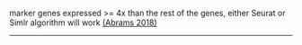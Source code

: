 marker genes expressed >= 4x than the rest of the genes, either Seurat or Simlr algorithm will work [(Abrams 2018)][Abrams 2018]

---------

[Abrams 2018]: https://doi.org/10.1101/247114 "A computational method to aid the design and analysis of single cell RNA-seq experiments for cell type identification"
